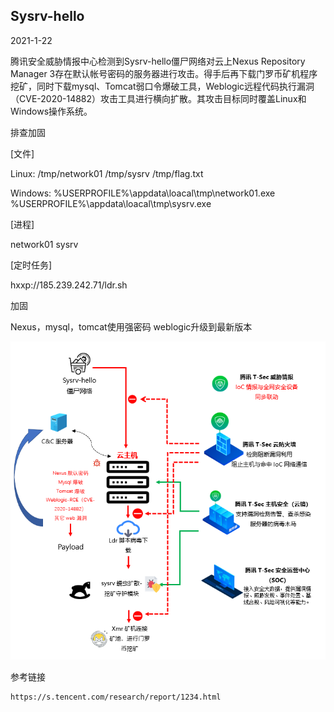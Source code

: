## Sysrv-hello

2021-1-22

腾讯安全威胁情报中心检测到Sysrv-hello僵尸网络对云上Nexus Repository Manager 3存在默认帐号密码的服务器进行攻击。得手后再下载门罗币矿机程序挖矿，同时下载mysql、Tomcat弱口令爆破工具，Weblogic远程代码执行漏洞（CVE-2020-14882）攻击工具进行横向扩散。其攻击目标同时覆盖Linux和Windows操作系统。

排查加固

[文件]

Linux:
/tmp/network01
/tmp/sysrv
/tmp/flag.txt

Windows:
%USERPROFILE%\appdata\loacal\tmp\network01.exe
%USERPROFILE%\appdata\loacal\tmp\sysrv.exe

[进程]

network01
sysrv

[定时任务]

hxxp://185.239.242.71/ldr.sh

加固

Nexus，mysql，tomcat使用强密码
weblogic升级到最新版本

![Sysrv-hello原理图](https://github.com/G4rb3n/Malware-Picture/blob/master/Miner/Sysrv-hello/Sysrv-hello.png)

参考链接
```
https://s.tencent.com/research/report/1234.html
```